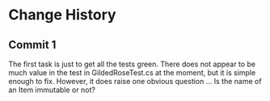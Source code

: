 # Change History

## Commit 1
The first task is just to get all the tests green.
There does not appear to be much value in the test in GildedRoseTest.cs at the moment, but it is simple enough to fix.
However, it does raise one obvious question ... Is the name of an Item immutable or not?